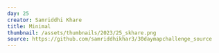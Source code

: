 ```yaml
---
day: 25
creator: Samriddhi Khare
title: Minimal
thumbnail: /assets/thumbnails/2023/25_skhare.png
source: https://github.com/samriddhikhar3/30daymapchallenge_source
---
```

